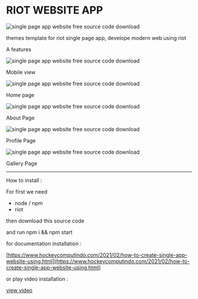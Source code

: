 # RIOT WEBSITE APP

![single page app website free source code download](https://1.bp.blogspot.com/-tG4lQ3afBlA/YB1Vt-B9IWI/AAAAAAAAMto/XD5IVEfZnbsUAMrGOM7vTADzzN9ZMJENQCLcBGAsYHQ/s1349/build%2Bsingle%2Bpage%2Bapp%2Bwith%2Briot%2Bfull%2Bsource%2Bcode%2B%25281%2529.png)

themes template for riot single page app, develope modern web using riot

A features

![single page app website free source code download](https://1.bp.blogspot.com/-06T7wjkv0sU/YB1Vt7DFwcI/AAAAAAAAMts/Ps1YOJN1VWsk9jqHZxy5JNgMJUHd2SfWACLcBGAsYHQ/s659/build%2Bsingle%2Bpage%2Bapp%2Bwith%2Briot%2Bfull%2Bsource%2Bcode%2B%25283%2529.png)

Mobile view

![single page app website free source code download](https://1.bp.blogspot.com/-tG4lQ3afBlA/YB1Vt-B9IWI/AAAAAAAAMto/XD5IVEfZnbsUAMrGOM7vTADzzN9ZMJENQCLcBGAsYHQ/s1349/build%2Bsingle%2Bpage%2Bapp%2Bwith%2Briot%2Bfull%2Bsource%2Bcode%2B%25281%2529.png)

Home page

![single page app website free source code download](https://1.bp.blogspot.com/-qYktMJT8C6w/YB1VvdM1uLI/AAAAAAAAMt4/m5PFvckRf2YhzOcGGgvUhYMR0HHy1VG6wCLcBGAsYHQ/s1348/build%2Bsingle%2Bpage%2Bapp%2Bwith%2Briot%2Bfull%2Bsource%2Bcode%2B%25286%2529.png)

About Page

![single page app website free source code download](https://1.bp.blogspot.com/-d1IyrPWD4vk/YB1Vu_iYzbI/AAAAAAAAMt0/66EtrTbcjGk10eST4oZbjN9ZQEt8L8y8wCLcBGAsYHQ/s1349/build%2Bsingle%2Bpage%2Bapp%2Bwith%2Briot%2Bfull%2Bsource%2Bcode%2B%25285%2529.png)

Profile Page

![single page app website free source code download](https://1.bp.blogspot.com/-Lr4IJGUVCck/YB1VuGcHmZI/AAAAAAAAMtw/b-lwHVLVl0MulvVSkDgwkMq9wDTYWatvwCLcBGAsYHQ/s1350/build%2Bsingle%2Bpage%2Bapp%2Bwith%2Briot%2Bfull%2Bsource%2Bcode%2B%25284%2529.png)

Gallery Page

---------------------------------

How to install :

For first we need 
+ node / npm
+ riot

then download this source code

and run npm i && npm start

for documentation installation :

[https://www.hockeycomputindo.com/2021/02/how-to-create-single-app-website-using.html](https://www.hockeycomputindo.com/2021/02/how-to-create-single-app-website-using.html)

or play video installation :

[view video](https://youtu.be/9sWY3KUMBGE)


